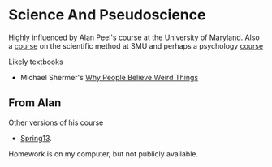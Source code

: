 Science And Pseudoscience
=======================

Highly influenced by Alan Peel's [course][APC] at the University of Maryland. Also a [course][TSM] on the scientific method at SMU and perhaps a psychology [course][PsychPseudo]


Likely textbooks

  * Michael Shermer's [Why People Believe Weird Things][WPBWT]


[APC]: http://www.astro.umd.edu/~peel/CPSP100/ "Alan Peel's Science and Pseudoscience Colloquium, Fall 2014"

[TSM]: http://www.physics.smu.edu/pseudo/ "SMU's The Scientific Method - Critical and Creative Thinking (Debunking Pseudoscience)"

[PsychPseudo]: http://thesciencebit.net/my-class-on-pseudoscience/ "Psychology, Science, & Pseudoscience"

[WPBWT]: http://www.michaelshermer.com/weird-things/ "Michael Shermer's Why People Believe Weird Things"

## From Alan

Other versions of his course

 * [Spring13](http://earlham.edu/news/article/?id=29846&r=14619).

Homework is on my computer, but not publicly available.
